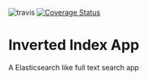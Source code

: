![travis](https://travis-ci.org/andela-odaniel/invertedindexapp.svg?branch=master)
[![Coverage Status](https://coveralls.io/repos/github/andela-odaniel/invertedindexapp/badge.svg?branch=master)](https://coveralls.io/github/andela-odaniel/invertedindexapp?branch=master)
# Inverted Index App
A Elasticsearch like full text search app